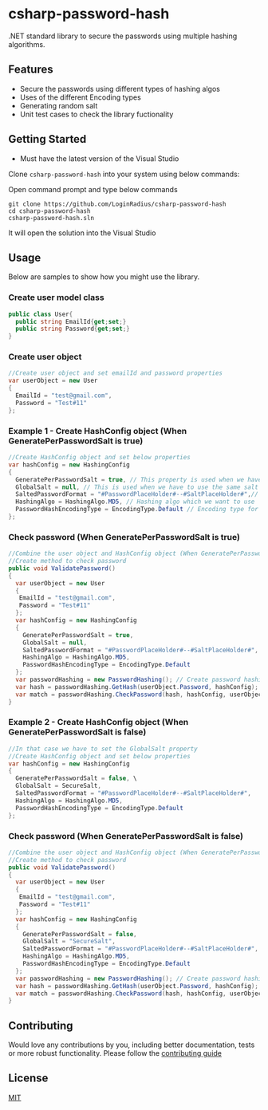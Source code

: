 # csharp-password-hash
.NET standard library to secure the passwords using multiple hashing algorithms.

## Features
* Secure the passwords using different types of hashing algos
* Uses of the different Encoding types
* Generating random salt
* Unit test cases to check the library fuctionality

## Getting Started
* Must have the latest version of the Visual Studio

Clone `csharp-password-hash` into your system using below commands:

Open command prompt and type below commands
```
git clone https://github.com/LoginRadius/csharp-password-hash
cd csharp-password-hash
csharp-password-hash.sln
```
It will open the solution into the Visual Studio
## Usage
Below are samples to show how you might use the library.

### Create user model class
```C#
public class User{
  public string EmailId{get;set;}
  public string Password{get;set;}
}
```
### Create user object
```C#
//Create user object and set emailId and password properties
var userObject = new User
{
  EmailId = "test@gmail.com",
  Password = "Test#11"
};
```
### Example 1 - Create HashConfig object (When GeneratePerPasswordSalt is true)
```C#
//Create HashConfig object and set below properties
var hashConfig = new HashingConfig
{
  GeneratePerPasswordSalt = true, // This property is used when we have generate different password salt
  GlobalSalt = null, // This is used when we have to use the same salt for every password
  SaltedPasswordFormat = "#PasswordPlaceHolder#--#SaltPlaceHolder#",// Format which will be used in salted password 
  HashingAlgo = HashingAlgo.MD5, // Hashing algo which we want to use
  PasswordHashEncodingType = EncodingType.Default // Encoding type for password hashing
};
```
### Check password (When GeneratePerPasswordSalt is true)
```C#
//Combine the user object and HashConfig object (When GeneratePerPasswordSalt is true)
//Create method to check password
public void ValidatePassword()
{
  var userObject = new User
  {
   EmailId = "test@gmail.com",
   Password = "Test#11"
  };
  var hashConfig = new HashingConfig
  {
    GeneratePerPasswordSalt = true,
    GlobalSalt = null,
    SaltedPasswordFormat = "#PasswordPlaceHolder#--#SaltPlaceHolder#",
    HashingAlgo = HashingAlgo.MD5,
    PasswordHashEncodingType = EncodingType.Default
  };
  var passwordHashing = new PasswordHashing(); // Create password hashing object
  var hash = passwordHashing.GetHash(userObject.Password, hashConfig); // GetHash for the password
  var match = passwordHashing.CheckPassword(hash, hashConfig, userObject.Password); //Check password
}
```

### Example 2 - Create HashConfig object (When GeneratePerPasswordSalt is false)
```C#
//In that case we have to set the GlobalSalt property
//Create HashConfig object and set below properties
var hashConfig = new HashingConfig
{
  GeneratePerPasswordSalt = false, \
  GlobalSalt = SecureSalt, 
  SaltedPasswordFormat = "#PasswordPlaceHolder#--#SaltPlaceHolder#",
  HashingAlgo = HashingAlgo.MD5, 
  PasswordHashEncodingType = EncodingType.Default 
};
```
### Check password (When GeneratePerPasswordSalt is false)
```C#
//Combine the user object and HashConfig object (When GeneratePerPasswordSalt is false)
//Create method to check password
public void ValidatePassword()
{
  var userObject = new User
  {
   EmailId = "test@gmail.com",
   Password = "Test#11"
  };
  var hashConfig = new HashingConfig
  {
    GeneratePerPasswordSalt = false,
    GlobalSalt = "SecureSalt",
    SaltedPasswordFormat = "#PasswordPlaceHolder#--#SaltPlaceHolder#",
    HashingAlgo = HashingAlgo.MD5,
    PasswordHashEncodingType = EncodingType.Default
  };
  var passwordHashing = new PasswordHashing(); // Create password hashing object
  var hash = passwordHashing.GetHash(userObject.Password, hashConfig); // GetHash for the password
  var match = passwordHashing.CheckPassword(hash, hashConfig, userObject.Password); //Check password
}
```

## Contributing
Would love any contributions by you, including better documentation, tests or more robust functionality. Please follow the [contributing guide](CONTRIBUTING.md)

## License
[MIT](LICENSE)
